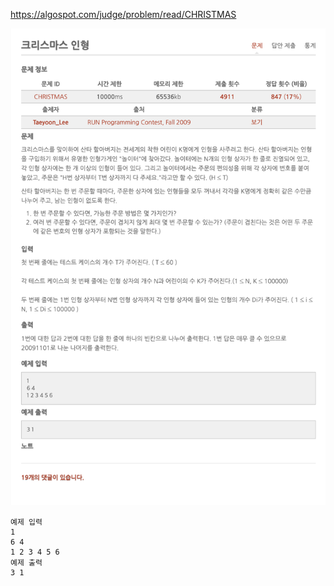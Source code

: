 https://algospot.com/judge/problem/read/CHRISTMAS  

![](../files/17/17.2.1.png)  

```
예제 입력
1
6 4
1 2 3 4 5 6
예제 출력
3 1
```